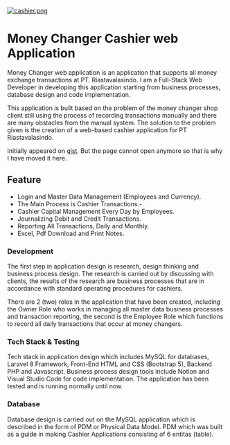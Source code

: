 [![cashier.png](https://i.postimg.cc/Y24P8hyz/cashier.png)](https://postimg.cc/s1rKgDzM)

# Money Changer Cashier web Application

Money Changer web application is an application that supports all money exchange transactions at PT. Riastavalasindo. I am a Full-Stack Web Developer in developing this application starting from business processes, database design and code implementation. 

This application is built based on the problem of the money changer shop client still using the process of recording transactions manually and there are many obstacles from the manual system. The solution to the problem given is the creation of a web-based cashier application for PT Riastavalasindo.

Initially appeared on
[gist](https://gist.github.com/PurpleBooth/109311bb0361f32d87a2). But the page cannot open anymore so that is why I have moved it here.

## Feature
- Login and Master Data Management (Employees and Currency).
- The Main Process is Cashier Transactions.-
- Cashier Capital Management Every Day by Employees.
- Journalizing Debit and Credit Transactions.
- Reporting All Transactions, Daily and Monthly.
- Excel, Pdf Download and Print Notes.

### Development

The first step in application design is research, design thinking and business process design. The research is carried out by discussing with clients, the results of the research are business processes that are in accordance with standard operating procedures for cashiers.

There are 2 (two) roles in the application that have been created, including the Owner Role who works in managing all master data business processes and transaction reporting, the second is the Employee Role which functions to record all daily transactions that occur at money changers.

### Tech Stack & Testing
Tech stack in application design which includes MySQL for databases, Laravel 8 Framework, Front-End HTML and CSS (Bootstrap 5), Backend PHP and Javascript. Business process design tools include Notion and Visual Studio Code for code implementation. The application has been tested and is running normally until now.

### Database
Database design is carried out on the MySQL application which is described in the form of PDM or Physical Data Model. PDM which was built as a guide in making Cashier Applications consisting of 6 entitas (table).
